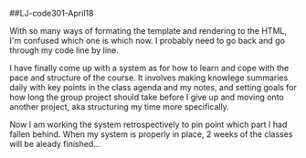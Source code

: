 ##LJ-code301-April18

With so many ways of formating the template and rendering to the HTML, I'm confused which one is which now. I probably need to go back and go through my code line by line.

I have finally come up with a system as for how to learn and cope with the pace and structure of the course. It involves making knowlege summaries daily with key points in the class agenda and my notes, and setting goals for how long the group project should take before I give up and moving onto another project, aka structuring my time more specifically. 

Now I am working the system retrospectively to pin point which part I had fallen behind. When my system is properly in place, 2 weeks of the classes will be aleady finished... 
